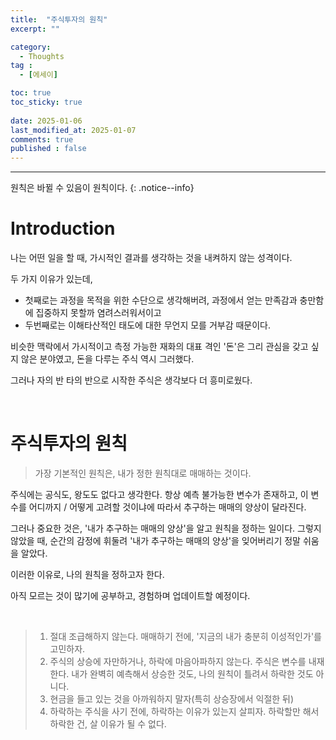 ```yaml
---
title:  "주식투자의 원칙" 
excerpt: ""

category:
  - Thoughts
tag :
  - [에세이]

toc: true
toc_sticky: true
 
date: 2025-01-06
last_modified_at: 2025-01-07
comments: true
published : false
---
```


---

원칙은 바뀔 수 있음이 원칙이다.
{: .notice--info}

# Introduction

나는 어떤 일을 할 때, 가시적인 결과를 생각하는 것을 내켜하지 않는 성격이다. 

두 가지 이유가 있는데, 
- 첫째로는 과정을 목적을 위한 수단으로 생각해버려, 과정에서 얻는 만족감과 충만함에 집중하지 못할까 염려스러워서이고
- 두번째로는 이해타산적인 태도에 대한 무언지 모를 거부감 때문이다.

비슷한 맥락에서 가시적이고 측정 가능한 재화의 대표 격인 '돈'은 그리 관심을 갖고 싶지 않은 분야였고, 돈을 다루는 주식 역시 그러했다. 

그러나 자의 반 타의 반으로 시작한 주식은 생각보다 더 흥미로웠다. 

<br>

# 주식투자의 원칙

> 가장 기본적인 원칙은, 내가 정한 원칙대로 매매하는 것이다.

주식에는 공식도, 왕도도 없다고 생각한다. 항상 예측 불가능한 변수가 존재하고, 이 변수를 어디까지 / 어떻게 고려할 것이냐에 따라서 추구하는 매매의 양상이 달라진다.

그러나 중요한 것은, '내가 추구하는 매매의 양상'을 알고 원칙을 정하는 일이다. 그렇지 않았을 때, 순간의 감정에 휘둘려 '내가 추구하는 매매의 양상'을 잊어버리기 정말 쉬움을 알았다.

이러한 이유로, 나의 원칙을 정하고자 한다.

아직 모르는 것이 많기에 공부하고, 경험하며 업데이트할 예정이다.


<br>

> 1. 절대 조급해하지 않는다. 매매하기 전에, '지금의 내가 충분히 이성적인가'를 고민하자.
> 2. 주식의 상승에 자만하거나, 하락에 마음아파하지 않는다. 주식은 변수를 내재한다. 내가 완벽히 예측해서 상승한 것도, 나의 원칙이 틀려서 하락한 것도 아니다.
> 3. 현금을 들고 있는 것을 아까워하지 말자(특히 상승장에서 익절한 뒤)
> 4. 하락하는 주식을 사기 전에, 하락하는 이유가 있는지 살피자. 하락할만 해서 하락한 건, 살 이유가 될 수 없다.